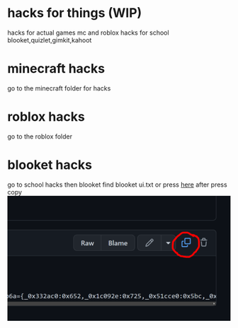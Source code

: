 # hacks for things (WIP)
 hacks for actual games mc and roblox hacks for school blooket,quizlet,gimkit,kahoot
# minecraft hacks
go to the minecraft folder for hacks
# roblox hacks 
go to the roblox folder
# blooket hacks 
go to school hacks then blooket find blooket ui.txt
or press [here](https://github.com/VIPKING-O1/hacks-for-things/blob/main/school%20games/blooket/blooket%20ui.txt)
after press copy
![ ](/bin/mdimages/copy.png "Title")
